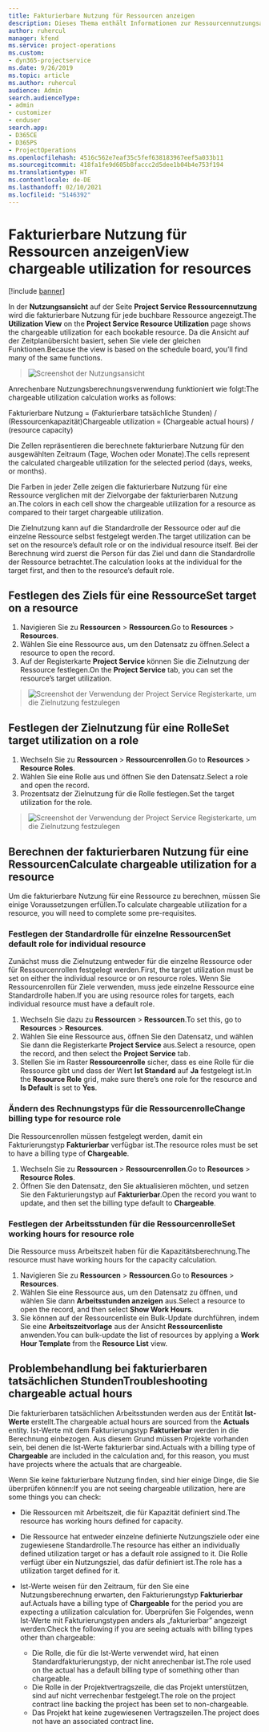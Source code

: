 ```yaml
---
title: Fakturierbare Nutzung für Ressourcen anzeigen
description: Dieses Thema enthält Informationen zur Ressourcennutzungsansicht.
author: ruhercul
manager: kfend
ms.service: project-operations
ms.custom:
- dyn365-projectservice
ms.date: 9/26/2019
ms.topic: article
ms.author: ruhercul
audience: Admin
search.audienceType:
- admin
- customizer
- enduser
search.app:
- D365CE
- D365PS
- ProjectOperations
ms.openlocfilehash: 4516c562e7eaf35c5fef638183967eef5a033b11
ms.sourcegitcommit: 418fa1fe9d605b8faccc2d5dee1b04b4e753f194
ms.translationtype: HT
ms.contentlocale: de-DE
ms.lasthandoff: 02/10/2021
ms.locfileid: "5146392"
---
```

# <a name="view-chargeable-utilization-for-resources"></a><span data-ttu-id="3d3fc-103">Fakturierbare Nutzung für Ressourcen anzeigen</span><span class="sxs-lookup"><span data-stu-id="3d3fc-103">View chargeable utilization for resources</span></span>

[!include [banner](../includes/psa-now-project-operations.md)]
 
<span data-ttu-id="3d3fc-104">In der **Nutzungsansicht** auf der Seite **Project Service Ressourcennutzung** wird die fakturierbare Nutzung für jede buchbare Ressource angezeigt.</span><span class="sxs-lookup"><span data-stu-id="3d3fc-104">The **Utilization View** on the **Project Service Resource Utilization** page shows the chargeable utilization for each bookable resource.</span></span> <span data-ttu-id="3d3fc-105">Da die Ansicht auf der Zeitplanübersicht basiert, sehen Sie viele der gleichen Funktionen.</span><span class="sxs-lookup"><span data-stu-id="3d3fc-105">Because the view is based on the schedule board, you’ll find many of the same functions.</span></span>

> ![Screenshot der Nutzungsansicht](media/FAQ-utilization-1.png)
 

<span data-ttu-id="3d3fc-107">Anrechenbare Nutzungsberechnungsverwendung funktioniert wie folgt:</span><span class="sxs-lookup"><span data-stu-id="3d3fc-107">The chargeable utilization calculation works as follows:</span></span>

   <span data-ttu-id="3d3fc-108">Fakturierbare Nutzung = (Fakturierbare tatsächliche Stunden) / (Ressourcenkapazität)</span><span class="sxs-lookup"><span data-stu-id="3d3fc-108">Chargeable utilization = (Chargeable actual hours) / (resource capacity)</span></span>

<span data-ttu-id="3d3fc-109">Die Zellen repräsentieren die berechnete fakturierbare Nutzung für den ausgewählten Zeitraum (Tage, Wochen oder Monate).</span><span class="sxs-lookup"><span data-stu-id="3d3fc-109">The cells represent the calculated chargeable utilization for the selected period (days, weeks, or months).</span></span>

<span data-ttu-id="3d3fc-110">Die Farben in jeder Zelle zeigen die fakturierbare Nutzung für eine Ressource verglichen mit der Zielvorgabe der fakturierbaren Nutzung an.</span><span class="sxs-lookup"><span data-stu-id="3d3fc-110">The colors in each cell show the chargeable utilization for a resource as compared to their target chargeable utilization.</span></span> 

<span data-ttu-id="3d3fc-111">Die Zielnutzung kann auf die Standardrolle der Ressource oder auf die einzelne Ressource selbst festgelegt werden.</span><span class="sxs-lookup"><span data-stu-id="3d3fc-111">The target utilization can be set on the resource’s default role or on the individual resource itself.</span></span> <span data-ttu-id="3d3fc-112">Bei der Berechnung wird zuerst die Person für das Ziel und dann die Standardrolle der Ressource betrachtet.</span><span class="sxs-lookup"><span data-stu-id="3d3fc-112">The calculation looks at the individual for the target first, and then to the resource’s default role.</span></span>

## <a name="set-target-on-a-resource"></a><span data-ttu-id="3d3fc-113">Festlegen des Ziels für eine Ressource</span><span class="sxs-lookup"><span data-stu-id="3d3fc-113">Set target on a resource</span></span>

1. <span data-ttu-id="3d3fc-114">Navigieren Sie zu **Ressourcen** \> **Ressourcen**.</span><span class="sxs-lookup"><span data-stu-id="3d3fc-114">Go to **Resources** \> **Resources**.</span></span> 
2. <span data-ttu-id="3d3fc-115">Wählen Sie eine Ressource aus, um den Datensatz zu öffnen.</span><span class="sxs-lookup"><span data-stu-id="3d3fc-115">Select a resource to open the record.</span></span> 
3. <span data-ttu-id="3d3fc-116">Auf der Registerkarte **Project Service** können Sie die Zielnutzung der Ressource festlegen.</span><span class="sxs-lookup"><span data-stu-id="3d3fc-116">On the **Project Service** tab, you can set the resource’s target utilization.</span></span>

> ![Screenshot der Verwendung der Project Service Registerkarte, um die Zielnutzung festzulegen](media/FAQ-utilization-2.png)
 
## <a name="set-target-utilization-on-a-role"></a><span data-ttu-id="3d3fc-118">Festlegen der Zielnutzung für eine Rolle</span><span class="sxs-lookup"><span data-stu-id="3d3fc-118">Set target utilization on a role</span></span>

1. <span data-ttu-id="3d3fc-119">Wechseln Sie zu **Ressourcen** \> **Ressourcenrollen**.</span><span class="sxs-lookup"><span data-stu-id="3d3fc-119">Go to **Resources** \> **Resource Roles**.</span></span> 
2. <span data-ttu-id="3d3fc-120">Wählen Sie eine Rolle aus und öffnen Sie den Datensatz.</span><span class="sxs-lookup"><span data-stu-id="3d3fc-120">Select a role and open the record.</span></span> 
3. <span data-ttu-id="3d3fc-121">Prozentsatz der Zielnutzung für die Rolle festlegen.</span><span class="sxs-lookup"><span data-stu-id="3d3fc-121">Set the target utilization for the role.</span></span>

> ![Screenshot der Verwendung der Project Service Registerkarte, um die Zielnutzung festzulegen](media/FAQ-utilization-3.png)
 
## <a name="calculate-chargeable-utilization-for-a-resource"></a><span data-ttu-id="3d3fc-123">Berechnen der fakturierbaren Nutzung für eine Ressourcen</span><span class="sxs-lookup"><span data-stu-id="3d3fc-123">Calculate chargeable utilization for a resource</span></span>

<span data-ttu-id="3d3fc-124">Um die fakturierbare Nutzung für eine Ressource zu berechnen, müssen Sie einige Voraussetzungen erfüllen.</span><span class="sxs-lookup"><span data-stu-id="3d3fc-124">To calculate chargeable utilization for a resource, you will need to complete some pre-requisites.</span></span> 

### <a name="set-default-role-for-individual-resource"></a><span data-ttu-id="3d3fc-125">Festlegen der Standardrolle für einzelne Ressourcen</span><span class="sxs-lookup"><span data-stu-id="3d3fc-125">Set default role for individual resource</span></span>

<span data-ttu-id="3d3fc-126">Zunächst muss die Zielnutzung entweder für die einzelne Ressource oder für Ressourcenrollen festgelegt werden.</span><span class="sxs-lookup"><span data-stu-id="3d3fc-126">First, the target utilization must be set on either the individual resource or on resource roles.</span></span> <span data-ttu-id="3d3fc-127">Wenn Sie Ressourcenrollen für Ziele verwenden, muss jede einzelne Ressource eine Standardrolle haben.</span><span class="sxs-lookup"><span data-stu-id="3d3fc-127">If you are using resource roles for targets, each individual resource must have a default role.</span></span> 

1. <span data-ttu-id="3d3fc-128">Wechseln Sie dazu zu **Ressourcen** \> **Ressourcen**.</span><span class="sxs-lookup"><span data-stu-id="3d3fc-128">To set this, go to **Resources** \> **Resources**.</span></span> 
2. <span data-ttu-id="3d3fc-129">Wählen Sie eine Ressource aus, öffnen Sie den Datensatz, und wählen Sie dann die Registerkarte **Project Service** aus.</span><span class="sxs-lookup"><span data-stu-id="3d3fc-129">Select a resource, open the record, and then select the **Project Service** tab.</span></span> 
3. <span data-ttu-id="3d3fc-130">Stellen Sie im Raster **Ressourcenrolle** sicher, dass es eine Rolle für die Ressource gibt und dass der Wert **Ist Standard** auf **Ja** festgelegt ist.</span><span class="sxs-lookup"><span data-stu-id="3d3fc-130">In the **Resource Role** grid, make sure there’s one role for the resource and **Is Default** is set to **Yes**.</span></span>
 
### <a name="change-billing-type-for-resource-role"></a><span data-ttu-id="3d3fc-131">Ändern des Rechnungstyps für die Ressourcenrolle</span><span class="sxs-lookup"><span data-stu-id="3d3fc-131">Change billing type for resource role</span></span>

<span data-ttu-id="3d3fc-132">Die Ressourcenrollen müssen festgelegt werden, damit ein Fakturierungstyp **Fakturierbar** verfügbar ist.</span><span class="sxs-lookup"><span data-stu-id="3d3fc-132">The resource roles must be set to have a billing type of **Chargeable**.</span></span> 

1. <span data-ttu-id="3d3fc-133">Wechseln Sie zu **Ressourcen** \> **Ressourcenrollen**.</span><span class="sxs-lookup"><span data-stu-id="3d3fc-133">Go to **Resources** \> **Resource Roles**.</span></span> 
2. <span data-ttu-id="3d3fc-134">Öffnen Sie den Datensatz, den Sie aktualisieren möchten, und setzen Sie den Fakturierungstyp auf **Fakturierbar**.</span><span class="sxs-lookup"><span data-stu-id="3d3fc-134">Open the record you want to update, and then set the billing type default to **Chargeable**.</span></span>

### <a name="set-working-hours-for-resource-role"></a><span data-ttu-id="3d3fc-135">Festlegen der Arbeitsstunden für die Ressourcenrolle</span><span class="sxs-lookup"><span data-stu-id="3d3fc-135">Set working hours for resource role</span></span>
 
<span data-ttu-id="3d3fc-136">Die Ressource muss Arbeitszeit haben für die Kapazitätsberechnung.</span><span class="sxs-lookup"><span data-stu-id="3d3fc-136">The resource must have working hours for the capacity calculation.</span></span> 

1. <span data-ttu-id="3d3fc-137">Navigieren Sie zu **Ressourcen** \> **Ressourcen**.</span><span class="sxs-lookup"><span data-stu-id="3d3fc-137">Go to **Resources** \> **Resources**.</span></span> 
2. <span data-ttu-id="3d3fc-138">Wählen Sie eine Ressource aus, um den Datensatz zu öffnen, und wählen Sie dann **Arbeitsstunden anzeigen** aus.</span><span class="sxs-lookup"><span data-stu-id="3d3fc-138">Select a resource to open the record, and then select **Show Work Hours**.</span></span> 
3. <span data-ttu-id="3d3fc-139">Sie können auf der Ressourcenliste ein Bulk-Update durchführen, indem Sie eine **Arbeitszeitvorlage** aus der Ansicht **Ressourcenliste** anwenden.</span><span class="sxs-lookup"><span data-stu-id="3d3fc-139">You can bulk-update the list of resources by applying a **Work Hour Template** from the **Resource List** view.</span></span>

## <a name="troubleshooting-chargeable-actual-hours"></a><span data-ttu-id="3d3fc-140">Problembehandlung bei fakturierbaren tatsächlichen Stunden</span><span class="sxs-lookup"><span data-stu-id="3d3fc-140">Troubleshooting chargeable actual hours</span></span>

<span data-ttu-id="3d3fc-141">Die fakturierbaren tatsächlichen Arbeitsstunden werden aus der Entität **Ist-Werte** erstellt.</span><span class="sxs-lookup"><span data-stu-id="3d3fc-141">The chargeable actual hours are sourced from the **Actuals** entity.</span></span> <span data-ttu-id="3d3fc-142">Ist-Werte mit dem Fakturierungstyp **Fakturierbar** werden in die Berechnung einbezogen. Aus diesem Grund müssen Projekte vorhanden sein, bei denen die Ist-Werte fakturierbar sind.</span><span class="sxs-lookup"><span data-stu-id="3d3fc-142">Actuals with a billing type of **Chargeable** are included in the calculation and, for this reason, you must have projects where the actuals that are chargeable.</span></span>

<span data-ttu-id="3d3fc-143">Wenn Sie keine fakturierbare Nutzung finden, sind hier einige Dinge, die Sie überprüfen können:</span><span class="sxs-lookup"><span data-stu-id="3d3fc-143">If you are not seeing chargeable utilization, here are some things you can check:</span></span>

- <span data-ttu-id="3d3fc-144">Die Ressourcen mit Arbeitszeit, die für Kapazität definiert sind.</span><span class="sxs-lookup"><span data-stu-id="3d3fc-144">The resource has working hours defined for capacity.</span></span>
- <span data-ttu-id="3d3fc-145">Die Ressource hat entweder einzelne definierte Nutzungsziele oder eine zugewiesene Standardrolle.</span><span class="sxs-lookup"><span data-stu-id="3d3fc-145">The resource has either an individually defined utilization target or has a default role assigned to it.</span></span> <span data-ttu-id="3d3fc-146">Die Rolle verfügt über ein Nutzungsziel, das dafür definiert ist.</span><span class="sxs-lookup"><span data-stu-id="3d3fc-146">The role has a utilization target defined for it.</span></span>
- <span data-ttu-id="3d3fc-147">Ist-Werte weisen für den Zeitraum, für den Sie eine Nutzungsberechnung erwarten, den Fakturierungstyp **Fakturierbar** auf.</span><span class="sxs-lookup"><span data-stu-id="3d3fc-147">Actuals have a billing type of **Chargeable** for the period you are expecting a utilization calculation for.</span></span> <span data-ttu-id="3d3fc-148">Überprüfen Sie Folgendes, wenn Ist-Werte mit Fakturierungstypen anders als „fakturierbar” angezeigt werden:</span><span class="sxs-lookup"><span data-stu-id="3d3fc-148">Check the following if you are seeing actuals with billing types other than chargeable:</span></span>

  - <span data-ttu-id="3d3fc-149">Die Rolle, die für die Ist-Werte verwendet wird, hat einen Standardfakturierungstyp, der nicht anrechenbar ist.</span><span class="sxs-lookup"><span data-stu-id="3d3fc-149">The role used on the actual has a default billing type of something other than chargeable.</span></span>
  - <span data-ttu-id="3d3fc-150">Die Rolle in der Projektvertragszeile, die das Projekt unterstützen, sind auf nicht verrechenbar festgelegt.</span><span class="sxs-lookup"><span data-stu-id="3d3fc-150">The role on the project contract line backing the project has been set to non-chargeable.</span></span>
  - <span data-ttu-id="3d3fc-151">Das Projekt hat keine zugewiesenen Vertragszeilen.</span><span class="sxs-lookup"><span data-stu-id="3d3fc-151">The project does not have an associated contract line.</span></span>

